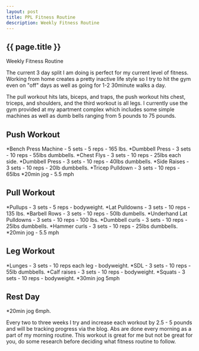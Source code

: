 ```yaml
---
layout: post
title: PPL Fitness Routine
description: Weekly Fitness Routine
---
```


{{ page.title }}
----------------

<p class="meta">Weekly Fitness Routine</p>

The current 3 day split I am doing is perfect for my current level of fitness. Working from home creates a pretty inactive life style so I try to hit the gym even on "off" days as well as going for 1-2 30minute walks a day.

The pull workout hits lats, biceps, and traps, the push workout hits chest, triceps, and shoulders, and the third workout is all legs. I currently use the gym provided at my apartment complex which includes some simple machines as well as dumb bells ranging from 5 pounds to 75 pounds.

<H2> Push Workout </H2>
*Bench Press Machine - 5 sets - 5 reps - 165 lbs.
*Dumbbell Press - 3 sets - 10 reps - 55lbs dumbbells.
*Chest Flys - 3 sets - 10 reps - 25lbs each side.
*Dumbbell Press - 3 sets - 10 reps - 40lbs dumbbells.
*Side Raises - 3 sets - 10 reps - 20lb dumbbells.
*Tricep Pulldown - 3 sets - 10 reps - 65lbs
*20min jog - 5.5 mph
 
<H2> Pull Workout </H2>
*Pullups - 3 sets - 5 reps - bodyweight.
*Lat Pulldowns - 3 sets - 10 reps - 135 lbs.
*Barbell Rows - 3 sets - 10 reps - 50lb dumbells.
*Underhand Lat Pulldowns - 3 sets - 10 reps - 100 lbs.
*Dumbbell curls - 3 sets - 10 reps - 25lbs dumbbells.
*Hammer curls - 3 sets - 10 reps - 25lbs dumbbells.
*20min jog - 5.5 mph

<H2> Leg Workout </H2>
*Lunges - 3 sets - 10 reps each leg - bodyweight.
*SDL - 3 sets - 10 reps - 55lb dumbbells.
*Calf raises - 3 sets - 10 reps - bodyweight.
*Squats - 3 sets - 10 reps - bodyweight.
*30min jog 5mph

<H2> Rest Day </H2>
*20min jog 6mph.

Every two to three weeks I try and increase each workout by 2.5 - 5 pounds and will be tracking progress via the blog. Abs are done every morning as a part of my morning routine. This workout is great for me but not be great for you, do some
research before deciding what fitness routine to follow.

